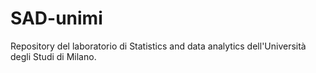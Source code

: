 # SAD-unimi

Repository del laboratorio di Statistics and data analytics dell'Università degli Studi di Milano.